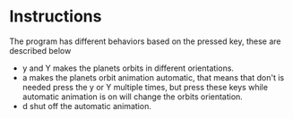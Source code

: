 # Instructions

The program has different behaviors based on the
pressed key, these are described below

- y and Y makes the planets orbits in different orientations.
- a makes the planets orbit animation automatic, that means that
don't is needed press the y or Y multiple times, but press these keys while
automatic animation is on will change the orbits orientation.
- d shut off the automatic animation.